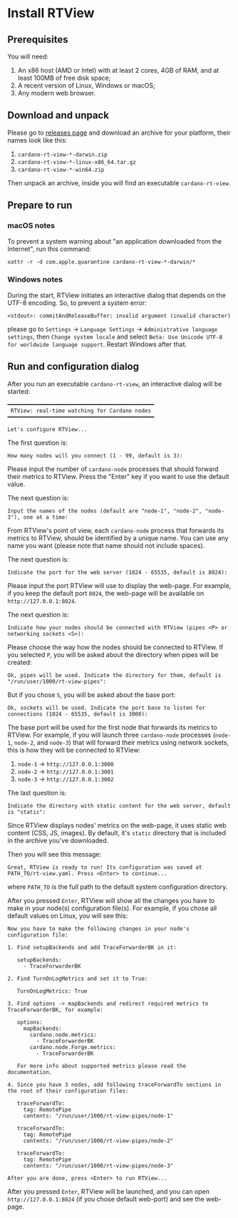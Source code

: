 # Install RTView

## Prerequisites

You will need:

1. An x86 host (AMD or Intel) with at least 2 cores, 4GB of RAM, and at least 100MB of free disk space;
2. A recent version of Linux, Windows or macOS;
3. Any modern web browser.

## Download and unpack

Please go to [releases page](https://github.com/input-output-hk/cardano-rt-view/releases) and download an archive for your platform, their names look like this:

1. `cardano-rt-view-*-darwin.zip`
2. `cardano-rt-view-*-linux-x86_64.tar.gz`
3. `cardano-rt-view-*-win64.zip`

Then unpack an archive, inside you will find an executable `cardano-rt-view`.

## Prepare to run

### macOS notes

To prevent a system warning about "an application downloaded from the Internet", run this command:

```
xattr -r -d com.apple.quarantine cardano-rt-view-*-darwin/*
```

### Windows notes

During the start, RTView initiates an interactive dialog that depends on the UTF-8 encoding. So, to prevent a system error:

```
<stdout>: commitAndReleaseBuffer: invalid argument (invalid character)
```

please go to `Settings` -> `Language Settings` -> `Administrative language settings`, then `Change system locale` and select `Beta: Use Unicode UTF-8 for worldwide language support`. Restart Windows after that.

## Run and configuration dialog

After you run an executable `cardano-rt-view`, an interactive dialog will be started:

```
━━━━━━━━━━━━━━━━━━━━━━━━━━━━━━━━━━━━━━━━━━━━━━
 RTView: real-time watching for Cardano nodes 
━━━━━━━━━━━━━━━━━━━━━━━━━━━━━━━━━━━━━━━━━━━━━━

Let's configure RTView...
```

The first question is:

```
How many nodes will you connect (1 - 99, default is 3):
```

Please input the number of `cardano-node` processes that should forward their metrics to RTView. Press the "Enter" key if you want to use the default value.

The next question is:

```
Input the names of the nodes (default are "node-1", "node-2", "node-3"), one at a time:
```

From RTView's point of view, each `cardano-node` process that forwards its metrics to RTView, should be identified by a unique name. You can use any name you want (please note that name should not include spaces).

The next question is:

```
Indicate the port for the web server (1024 - 65535, default is 8024):
```

Please input the port RTView will use to display the web-page. For example, if you keep the default port `8024`, the web-page will be available on `http://127.0.0.1:8024`.

The next question is:

```
Indicate how your nodes should be connected with RTView (pipes <P> or networking sockets <S>):
```

Please choose the way how the nodes should be connected to RTView. If you selected `P`, you will be asked about the directory when pipes will be created:

```
Ok, pipes will be used. Indicate the directory for them, default is "/run/user/1000/rt-view-pipes":
```

But if you chose `S`, you will be asked about the base port:

```
Ok, sockets will be used. Indicate the port base to listen for connections (1024 - 65535, default is 3000):
```

The base port will be used for the first node that forwards its metrics to RTView. For example, if you will launch three `cardano-node` processes (`node-1`, `node-2`, and `node-3`) that will forward their metrics using network sockets, this is how they will be connected to RTView:

1. `node-1` -> `http://127.0.0.1:3000`
1. `node-2` -> `http://127.0.0.1:3001`
1. `node-3` -> `http://127.0.0.1:3002`

The last question is:

```
Indicate the directory with static content for the web server, default is "static":
```

Since RTView displays nodes' metrics on the web-page, it uses static web content (CSS, JS, images). By default, it's `static` directory that is included in the archive you've downloaded.

Then you will see this message:

```
Great, RTView is ready to run! Its configuration was saved at PATH_TO/rt-view.yaml. Press <Enter> to continue...
```

where `PATH_TO` is the full path to the default system configuration directory.

After you pressed `Enter`, RTView will show all the changes you have to make in your node(s) configuration file(s). For example, if you chose all default values on Linux, you will see this:

```
Now you have to make the following changes in your node's configuration file:

1. Find setupBackends and add TraceForwarderBK in it:

   setupBackends:
     - TraceForwarderBK

2. Find TurnOnLogMetrics and set it to True:

   TurnOnLogMetrics: True

3. Find options -> mapBackends and redirect required metrics to TraceForwarderBK, for example:

   options:
     mapBackends:
       cardano.node.metrics:
         - TraceForwarderBK
       cardano.node.Forge.metrics:
         - TraceForwarderBK

   For more info about supported metrics please read the documentation.

4. Since you have 3 nodes, add following traceForwardTo sections in the root of their configuration files:

   traceForwardTo:
     tag: RemotePipe
     contents: "/run/user/1000/rt-view-pipes/node-1"

   traceForwardTo:
     tag: RemotePipe
     contents: "/run/user/1000/rt-view-pipes/node-2"

   traceForwardTo:
     tag: RemotePipe
     contents: "/run/user/1000/rt-view-pipes/node-3"

After you are done, press <Enter> to run RTView...
```

After you pressed `Enter`, RTView will be launched, and you can open `http://127.0.0.1:8024` (if you chose default web-port) and see the web-page.
